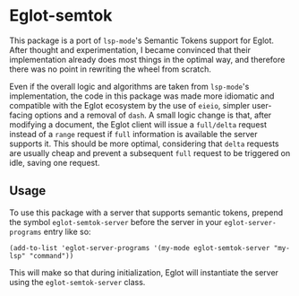 # Eglot-semtok

This package is a port of `lsp-mode`'s Semantic Tokens support for Eglot. After thought and experimentation, I became convinced that their implementation already does most things in the optimal way, and therefore there was no point in rewriting the wheel from scratch.

Even if the overall logic and algorithms are taken from `lsp-mode`'s implementation, the code in this package was made more idiomatic and compatible with the Eglot ecosystem by the use of `eieio`, simpler user-facing options and a removal of `dash`. A small logic change is that, after modifying a document, the Eglot client will issue a `full/delta` request instead of a `range` request if `full` information is available the server supports it. This should be more optimal, considering that `delta` requests are usually cheap and prevent a subsequent `full` request to be triggered on idle, saving one request.

## Usage

To use this package with a server that supports semantic tokens, prepend the symbol `eglot-semtok-server` before the server in your `eglot-server-programs` entry like so:

```elisp
(add-to-list 'eglot-server-programs '(my-mode eglot-semtok-server "my-lsp" "command"))
```

This will make so that during initialization, Eglot will instantiate the server using the `eglot-semtok-server` class.
